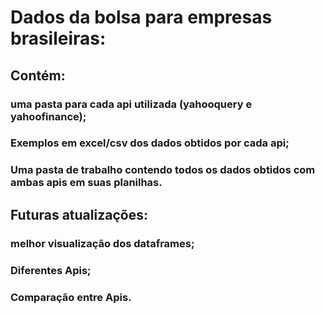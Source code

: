 # Dados da bolsa para empresas brasileiras:

## Contém:
### uma pasta para cada api utilizada (yahooquery e yahoofinance);
### Exemplos em excel/csv dos dados obtidos por cada api; 
### Uma pasta de trabalho contendo todos os dados obtidos com ambas apis em suas planilhas.

## Futuras atualizações:

### melhor visualização dos dataframes;
### Diferentes Apis;
### Comparação entre Apis.